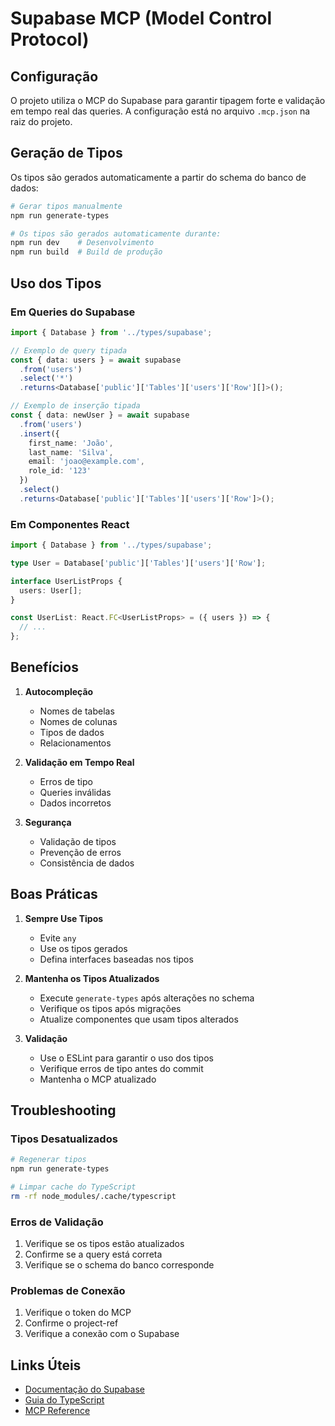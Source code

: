 # Supabase MCP (Model Control Protocol)

## Configuração

O projeto utiliza o MCP do Supabase para garantir tipagem forte e validação em tempo real das queries. A configuração está no arquivo `.mcp.json` na raiz do projeto.

## Geração de Tipos

Os tipos são gerados automaticamente a partir do schema do banco de dados:

```bash
# Gerar tipos manualmente
npm run generate-types

# Os tipos são gerados automaticamente durante:
npm run dev    # Desenvolvimento
npm run build  # Build de produção
```

## Uso dos Tipos

### Em Queries do Supabase

```typescript
import { Database } from '../types/supabase';

// Exemplo de query tipada
const { data: users } = await supabase
  .from('users')
  .select('*')
  .returns<Database['public']['Tables']['users']['Row'][]>();

// Exemplo de inserção tipada
const { data: newUser } = await supabase
  .from('users')
  .insert({
    first_name: 'João',
    last_name: 'Silva',
    email: 'joao@example.com',
    role_id: '123'
  })
  .select()
  .returns<Database['public']['Tables']['users']['Row']>();
```

### Em Componentes React

```typescript
import { Database } from '../types/supabase';

type User = Database['public']['Tables']['users']['Row'];

interface UserListProps {
  users: User[];
}

const UserList: React.FC<UserListProps> = ({ users }) => {
  // ...
};
```

## Benefícios

1. **Autocompleção**
   - Nomes de tabelas
   - Nomes de colunas
   - Tipos de dados
   - Relacionamentos

2. **Validação em Tempo Real**
   - Erros de tipo
   - Queries inválidas
   - Dados incorretos

3. **Segurança**
   - Validação de tipos
   - Prevenção de erros
   - Consistência de dados

## Boas Práticas

1. **Sempre Use Tipos**
   - Evite `any`
   - Use os tipos gerados
   - Defina interfaces baseadas nos tipos

2. **Mantenha os Tipos Atualizados**
   - Execute `generate-types` após alterações no schema
   - Verifique os tipos após migrações
   - Atualize componentes que usam tipos alterados

3. **Validação**
   - Use o ESLint para garantir o uso dos tipos
   - Verifique erros de tipo antes do commit
   - Mantenha o MCP atualizado

## Troubleshooting

### Tipos Desatualizados
```bash
# Regenerar tipos
npm run generate-types

# Limpar cache do TypeScript
rm -rf node_modules/.cache/typescript
```

### Erros de Validação
1. Verifique se os tipos estão atualizados
2. Confirme se a query está correta
3. Verifique se o schema do banco corresponde

### Problemas de Conexão
1. Verifique o token do MCP
2. Confirme o project-ref
3. Verifique a conexão com o Supabase

## Links Úteis

- [Documentação do Supabase](https://supabase.com/docs)
- [Guia do TypeScript](https://www.typescriptlang.org/docs/)
- [MCP Reference](https://supabase.com/docs/reference/mcp) 